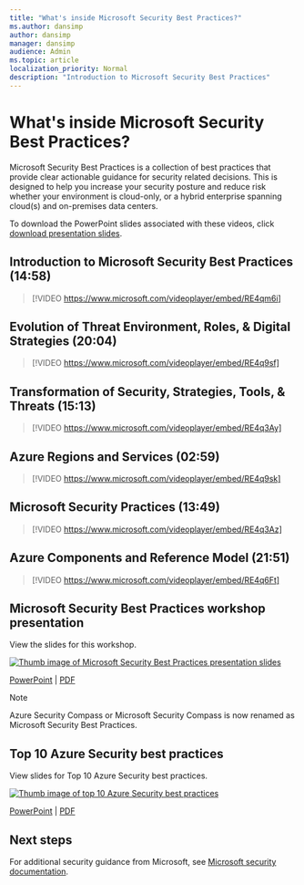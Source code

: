 ```yaml
---
title: "What's inside Microsoft Security Best Practices?"
ms.author: dansimp
author: dansimp
manager: dansimp
audience: Admin
ms.topic: article
localization_priority: Normal
description: "Introduction to Microsoft Security Best Practices"
---
```


# What's inside Microsoft Security Best Practices?

Microsoft Security Best Practices is a collection of best practices that provide clear actionable guidance for security related decisions. This is designed to help you increase your security posture and reduce risk whether your environment is cloud-only, or a hybrid enterprise spanning cloud(s) and on-premises data centers.

To download the PowerPoint slides associated with these videos, click [download presentation slides](/microsoft-365/downloads/security-compass-presentation.pptx).

## Introduction to Microsoft Security Best Practices (14:58)

> [!VIDEO https://www.microsoft.com/videoplayer/embed/RE4qm6i]

## Evolution of Threat Environment, Roles, & Digital Strategies (20:04)

> [!VIDEO https://www.microsoft.com/videoplayer/embed/RE4q9sf]

## Transformation of Security, Strategies, Tools, & Threats (15:13)

> [!VIDEO https://www.microsoft.com/videoplayer/embed/RE4q3Ay]

## Azure Regions and Services (02:59)

> [!VIDEO https://www.microsoft.com/videoplayer/embed/RE4q9sk]

## Microsoft Security Practices (13:49)

> [!VIDEO https://www.microsoft.com/videoplayer/embed/RE4q3Az]

## Azure Components and Reference Model (21:51)

> [!VIDEO https://www.microsoft.com/videoplayer/embed/RE4q6Ft]

## Microsoft Security Best Practices workshop presentation

View the slides for this workshop. 

[![Thumb image of Microsoft Security Best Practices presentation slides](/microsoft-365/downloads/security-compass-presentation-thumb.png)](/microsoft-365/downloads/security-compass-presentation.pdf)

[PowerPoint](/microsoft-365/downloads/security-compass-presentation.pptx) | [PDF](/microsoft-365/downloads/security-compass-presentation.pdf)

> [!Note]
> Azure Security Compass or Microsoft Security Compass is now renamed as Microsoft Security Best Practices.

## Top 10 Azure Security best practices
View slides for Top 10 Azure Security best practices.

[![Thumb image of top 10 Azure Security best practices](/microsoft-365/downloads/top-10-azure-security-best-practices-thumb.png)](/microsoft-365/downloads/top-10-azure-security-best-practices.pdf)

[PowerPoint](/microsoft-365/downloads/top-10-azure-security-best-practices.pptx) | [PDF](/microsoft-365/downloads/top-10-azure-security-best-practices.pdf)

## Next steps

For additional security guidance from Microsoft, see [Microsoft security documentation](/security/).
